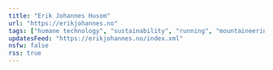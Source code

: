 ```yaml
---
title: "Erik Johannes Husom"
url: "https://erikjohannes.no"
tags: ["humane technology", "sustainability", "running", "mountaineering"]
updatesFeed: "https://erikjohannes.no/index.xml"
nsfw: false
rss: true
---
```

